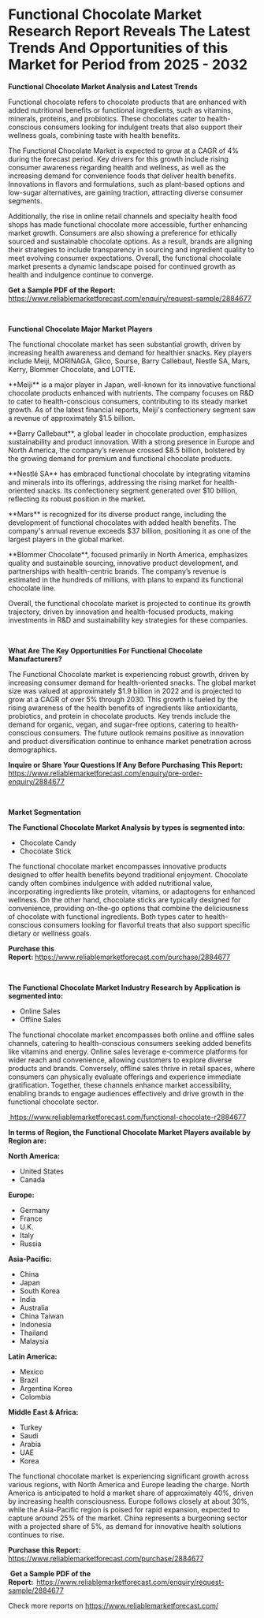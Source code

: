 <p><h1>Functional Chocolate Market Research Report Reveals The Latest Trends And Opportunities of this Market for Period from 2025 - 2032</h1></p><p><strong>Functional Chocolate Market Analysis and Latest Trends</strong></p>
<p><p>Functional chocolate refers to chocolate products that are enhanced with added nutritional benefits or functional ingredients, such as vitamins, minerals, proteins, and probiotics. These chocolates cater to health-conscious consumers looking for indulgent treats that also support their wellness goals, combining taste with health benefits.</p><p>The Functional Chocolate Market is expected to grow at a CAGR of 4% during the forecast period. Key drivers for this growth include rising consumer awareness regarding health and wellness, as well as the increasing demand for convenience foods that deliver health benefits. Innovations in flavors and formulations, such as plant-based options and low-sugar alternatives, are gaining traction, attracting diverse consumer segments. </p><p>Additionally, the rise in online retail channels and specialty health food shops has made functional chocolate more accessible, further enhancing market growth. Consumers are also showing a preference for ethically sourced and sustainable chocolate options. As a result, brands are aligning their strategies to include transparency in sourcing and ingredient quality to meet evolving consumer expectations. Overall, the functional chocolate market presents a dynamic landscape poised for continued growth as health and indulgence continue to converge.</p></p>
<p><strong>Get a Sample PDF of the Report:&nbsp;</strong> <a href="https://www.reliablemarketforecast.com/enquiry/request-sample/2884677?utm_campaign=2886&utm_medium=2&utm_source=Github&utm_content=ia&utm_term=13032025&utm_id=functional-chocolate">https://www.reliablemarketforecast.com/enquiry/request-sample/2884677</a></p>
<p>&nbsp;</p>
<p><strong>Functional Chocolate Major Market Players</strong></p>
<p><p>The functional chocolate market has seen substantial growth, driven by increasing health awareness and demand for healthier snacks. Key players include Meiji, MORINAGA, Glico, Sourse, Barry Callebaut, Nestle SA, Mars, Kerry, Blommer Chocolate, and LOTTE.</p><p>**Meiji** is a major player in Japan, well-known for its innovative functional chocolate products enhanced with nutrients. The company focuses on R&D to cater to health-conscious consumers, contributing to its steady market growth. As of the latest financial reports, Meiji's confectionery segment saw a revenue of approximately $1.5 billion.</p><p>**Barry Callebaut**, a global leader in chocolate production, emphasizes sustainability and product innovation. With a strong presence in Europe and North America, the company’s revenue crossed $8.5 billion, bolstered by the growing demand for premium and functional chocolate products.</p><p>**Nestlé SA** has embraced functional chocolate by integrating vitamins and minerals into its offerings, addressing the rising market for health-oriented snacks. Its confectionery segment generated over $10 billion, reflecting its robust position in the market.</p><p>**Mars** is recognized for its diverse product range, including the development of functional chocolates with added health benefits. The company's annual revenue exceeds $37 billion, positioning it as one of the largest players in the global market.</p><p>**Blommer Chocolate**, focused primarily in North America, emphasizes quality and sustainable sourcing, innovative product development, and partnerships with health-centric brands. The company’s revenue is estimated in the hundreds of millions, with plans to expand its functional chocolate line.</p><p>Overall, the functional chocolate market is projected to continue its growth trajectory, driven by innovation and health-focused products, making investments in R&D and sustainability key strategies for these companies.</p></p>
<p>&nbsp;</p>
<p><strong>What Are The Key Opportunities For Functional Chocolate Manufacturers?</strong></p>
<p><p>The Functional Chocolate market is experiencing robust growth, driven by increasing consumer demand for health-oriented snacks. The global market size was valued at approximately $1.9 billion in 2022 and is projected to grow at a CAGR of over 5% through 2030. This growth is fueled by the rising awareness of the health benefits of ingredients like antioxidants, probiotics, and protein in chocolate products. Key trends include the demand for organic, vegan, and sugar-free options, catering to health-conscious consumers. The future outlook remains positive as innovation and product diversification continue to enhance market penetration across demographics.</p></p>
<p><strong>Inquire or Share Your Questions If Any Before Purchasing This Report:</strong> <a href="https://www.reliablemarketforecast.com/enquiry/pre-order-enquiry/2884677?utm_campaign=2886&utm_medium=2&utm_source=Github&utm_content=ia&utm_term=13032025&utm_id=functional-chocolate">https://www.reliablemarketforecast.com/enquiry/pre-order-enquiry/2884677</a></p>
<p>&nbsp;</p>
<p><strong>Market Segmentation</strong></p>
<p><strong>The Functional Chocolate Market Analysis by types is segmented into:</strong></p>
<p><ul><li>Chocolate Candy</li><li>Chocolate Stick</li></ul></p>
<p><p>The functional chocolate market encompasses innovative products designed to offer health benefits beyond traditional enjoyment. Chocolate candy often combines indulgence with added nutritional value, incorporating ingredients like protein, vitamins, or adaptogens for enhanced wellness. On the other hand, chocolate sticks are typically designed for convenience, providing on-the-go options that combine the deliciousness of chocolate with functional ingredients. Both types cater to health-conscious consumers looking for flavorful treats that also support specific dietary or wellness goals.</p></p>
<p><strong>Purchase this Report:&nbsp;</strong><a href="https://www.reliablemarketforecast.com/purchase/2884677?utm_campaign=2886&utm_medium=2&utm_source=Github&utm_content=ia&utm_term=13032025&utm_id=functional-chocolate">https://www.reliablemarketforecast.com/purchase/2884677</a></p>
<p>&nbsp;</p>
<p><strong>The Functional Chocolate Market Industry Research by Application is segmented into:</strong></p>
<p><ul><li>Online Sales</li><li>Offline Sales</li></ul></p>
<p><p>The functional chocolate market encompasses both online and offline sales channels, catering to health-conscious consumers seeking added benefits like vitamins and energy. Online sales leverage e-commerce platforms for wider reach and convenience, allowing customers to explore diverse products and brands. Conversely, offline sales thrive in retail spaces, where consumers can physically evaluate offerings and experience immediate gratification. Together, these channels enhance market accessibility, enabling brands to engage audiences effectively and drive growth in the functional chocolate sector.</p></p>
<p><a href="https://www.reliablemarketforecast.com/functional-chocolate-r2884677?utm_campaign=2886&utm_medium=2&utm_source=Github&utm_content=ia&utm_term=13032025&utm_id=functional-chocolate">&nbsp;https://www.reliablemarketforecast.com/functional-chocolate-r2884677</a></p>
<p><strong>In terms of Region, the Functional Chocolate Market Players available by Region are:</strong></p>
<p>
    <p> <strong> North America: </strong>
        <ul>
            <li>United States</li>
            <li>Canada</li>
        </ul>
        </p> 
    <p> <strong> Europe: </strong>
        <ul>
            <li>Germany</li>
            <li>France</li>
            <li>U.K.</li>
            <li>Italy</li>
            <li>Russia</li>
        </ul>
        </p> 
    <p> <strong> Asia-Pacific: </strong>
        <ul>
            <li>China</li>
            <li>Japan</li>
            <li>South Korea</li>
            <li>India</li>
            <li>Australia</li>
            <li>China Taiwan</li>
            <li>Indonesia</li>
            <li>Thailand</li>
            <li>Malaysia</li>
        </ul>
        </p> 
    <p> <strong> Latin America: </strong>
        <ul>
            <li>Mexico</li>
            <li>Brazil</li>
            <li>Argentina Korea</li>
            <li>Colombia</li>
        </ul>
        </p> 
    <p> <strong> Middle East & Africa: </strong>
        <ul>
            <li>Turkey</li>
            <li>Saudi</li>
            <li>Arabia</li>
            <li>UAE</li>
            <li>Korea</li>
        </ul>
    </p>
    </p>
<p><p>The functional chocolate market is experiencing significant growth across various regions, with North America and Europe leading the charge. North America is anticipated to hold a market share of approximately 40%, driven by increasing health consciousness. Europe follows closely at about 30%, while the Asia-Pacific region is poised for rapid expansion, expected to capture around 25% of the market. China represents a burgeoning sector with a projected share of 5%, as demand for innovative health solutions continues to rise.</p></p>
<p><strong>Purchase this Report: </strong><a href="https://www.reliablemarketforecast.com/purchase/2884677?utm_campaign=2886&utm_medium=2&utm_source=Github&utm_content=ia&utm_term=13032025&utm_id=functional-chocolate">https://www.reliablemarketforecast.com/purchase/2884677</a></p>
<p>&nbsp;<strong>Get a Sample PDF of the Report:&nbsp;&nbsp;</strong><a href="https://www.reliablemarketforecast.com/enquiry/request-sample/2884677?utm_campaign=2886&utm_medium=2&utm_source=Github&utm_content=ia&utm_term=13032025&utm_id=functional-chocolate">https://www.reliablemarketforecast.com/enquiry/request-sample/2884677</a></p>
<p><strong></strong></p>
<p>Check more reports on <a href="https://www.reliablemarketforecast.com/?utm_campaign=2886&utm_medium=2&utm_source=Github&utm_content=ia&utm_term=13032025&utm_id=functional-chocolate">https://www.reliablemarketforecast.com/</a></p>